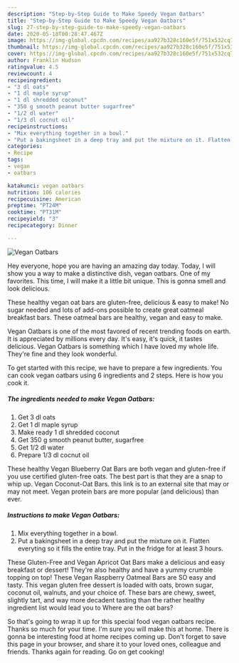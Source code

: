 ```yaml
---
description: "Step-by-Step Guide to Make Speedy Vegan Oatbars"
title: "Step-by-Step Guide to Make Speedy Vegan Oatbars"
slug: 27-step-by-step-guide-to-make-speedy-vegan-oatbars
date: 2020-05-18T00:28:47.467Z
image: https://img-global.cpcdn.com/recipes/aa927b328c160e5f/751x532cq70/vegan-oatbars-recipe-main-photo.jpg
thumbnail: https://img-global.cpcdn.com/recipes/aa927b328c160e5f/751x532cq70/vegan-oatbars-recipe-main-photo.jpg
cover: https://img-global.cpcdn.com/recipes/aa927b328c160e5f/751x532cq70/vegan-oatbars-recipe-main-photo.jpg
author: Franklin Hudson
ratingvalue: 4.5
reviewcount: 4
recipeingredient:
- "3 dl oats"
- "1 dl maple syrup"
- "1 dl shredded coconut"
- "350 g smooth peanut butter sugarfree"
- "1/2 dl water"
- "1/3 dl cocnut oil"
recipeinstructions:
- "Mix everything together in a bowl."
- "Put a bakingsheet in a deep tray and put the mixture on it. Flatten everyting so it fills the entire tray. Put in the fridge for at least 3 hours."
categories:
- Recipe
tags:
- vegan
- oatbars

katakunci: vegan oatbars 
nutrition: 106 calories
recipecuisine: American
preptime: "PT24M"
cooktime: "PT31M"
recipeyield: "3"
recipecategory: Dinner

---
```



![Vegan Oatbars](https://img-global.cpcdn.com/recipes/aa927b328c160e5f/751x532cq70/vegan-oatbars-recipe-main-photo.jpg)

Hey everyone, hope you are having an amazing day today. Today, I will show you a way to make a distinctive dish, vegan oatbars. One of my favorites. This time, I will make it a little bit unique. This is gonna smell and look delicious.

These healthy vegan oat bars are gluten-free, delicious &amp; easy to make! No sugar needed and lots of add-ons possible to create great oatmeal breakfast bars. These oatmeal bars are healthy, vegan and easy to make.

Vegan Oatbars is one of the most favored of recent trending foods on earth. It is appreciated by millions every day. It's easy, it's quick, it tastes delicious. Vegan Oatbars is something which I have loved my whole life. They're fine and they look wonderful.


To get started with this recipe, we have to prepare a few ingredients. You can cook vegan oatbars using 6 ingredients and 2 steps. Here is how you cook it.

<!--inarticleads1-->

##### The ingredients needed to make Vegan Oatbars:

1. Get 3 dl oats
1. Get 1 dl maple syrup
1. Make ready 1 dl shredded coconut
1. Get 350 g smooth peanut butter, sugarfree
1. Get 1/2 dl water
1. Prepare 1/3 dl cocnut oil


These healthy Vegan Blueberry Oat Bars are both vegan and gluten-free if you use certified gluten-free oats. The best part is that they are a snap to whip up. Vegan Coconut-Oat Bars. this link is to an external site that may or may not meet. Vegan protein bars are more popular (and delicious) than ever. 

<!--inarticleads2-->

##### Instructions to make Vegan Oatbars:

1. Mix everything together in a bowl.
1. Put a bakingsheet in a deep tray and put the mixture on it. Flatten everyting so it fills the entire tray. Put in the fridge for at least 3 hours.


These Gluten-Free and Vegan Apricot Oat Bars make a delicious and easy breakfast or dessert! They&#39;re also healthy and have a yummy crumble topping on top! These Vegan Raspberry Oatmeal Bars are SO easy and tasty. This vegan gluten free dessert is loaded with oats, brown sugar, coconut oil, walnuts, and your choice of. These bars are chewy, sweet, slightly tart, and way more decadent tasting than the rather healthy ingredient list would lead you to Where are the oat bars? 

So that's going to wrap it up for this special food vegan oatbars recipe. Thanks so much for your time. I'm sure you will make this at home. There is gonna be interesting food at home recipes coming up. Don't forget to save this page in your browser, and share it to your loved ones, colleague and friends. Thanks again for reading. Go on get cooking!
